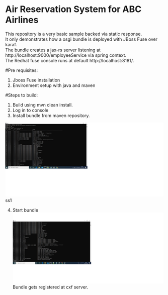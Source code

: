 # Air Reservation System for ABC Airlines


This repository is a very basic sample backed via static response.  
It only demonstrates how a osgi bundle is deployed with JBoss Fuse over karaf.  
The bundle creates a jax-rs server listening at http://localhost:9000/employeeService via spring context.  
The Redhat fuse console runs at default http://localhost:8181/.  

#Pre requisites:
1. Jboss Fuse installation
2. Environment setup with java and maven

#Steps to build:
1. Build using mvn clean install.
2. Log in to console
3. Install bundle from maven repository.

![ss1](images/ss1.jpg)
ss1
<Get Bundle>


4. Start bundle
![ss2](images/ss2.jpg)
Bundle gets registered at cxf server.

